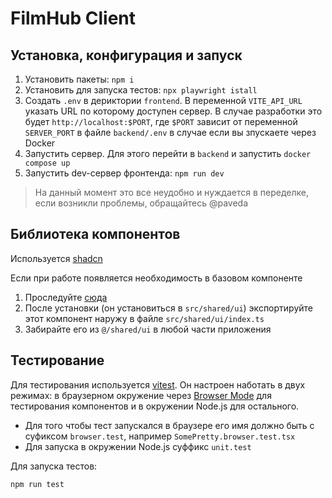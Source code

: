 # FilmHub Client

## Установка, конфигурация и запуск

1. Установить пакеты: `npm i`
2. Установить для запуска тестов: `npx playwright istall`
3. Создать `.env` в дериктории `frontend`. В переменной `VITE_API_URL` указать URL по которому доступен сервер. В случае разработки это будет `http://localhost:$PORT`, где `$PORT` зависит от переменной `SERVER_PORT` в файле `backend/.env` в случае если вы зпускаете через Docker
4. Запустить сервер. Для этого перейти в `backend` и запустить `docker compose up`
5. Запустить dev-сервер фронтенда: `npm run dev`

> На данный момент это все неудобно и нуждается в переделке, если возникли проблемы, обращайтесь @paveda

## Библиотека компонентов

Используется [shadcn](https://ui.shadcn.com/)

Если при работе появляется необходимость в базовом компоненте

1. Проследуйте [сюда](https://ui.shadcn.com/docs/components)
2. После установки (он установиться в `src/shared/ui`) экспортируйте этот компонент наружу в файле `src/shared/ui/index.ts`
3. Забирайте его из `@/shared/ui` в любой части приложения

## Тестирование

Для тестирования используется [vitest](https://vitest.dev/). Он настроен наботать в двух режимах: в браузерном окружение через [Browser Mode](https://vitest.dev/guide/browser/) для тестирования компонентов и в окружении Node.js для остального.

- Для того чтобы тест запускался в браузере его имя должно быть с суфиксом `browser.test`, например `SomePretty.browser.test.tsx`
- Для запуска в окружении Node.js суффикс `unit.test`

Для запуска тестов:

```ts
npm run test
```
